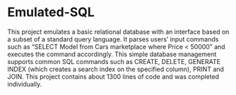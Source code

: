 # Emulated-SQL
This project emulates a basic relational database with an interface based on a subset of a standard query language. It parses users’ input commands such as “SELECT Model from Cars marketplace where Price < 50000” and executes the command accordingly. This simple database management supports common SQL commands such as CREATE, DELETE, GENERATE INDEX (which creates a search index on the specified column), PRINT and JOIN. This project contains about 1300 lines of code and was completed individually. 
